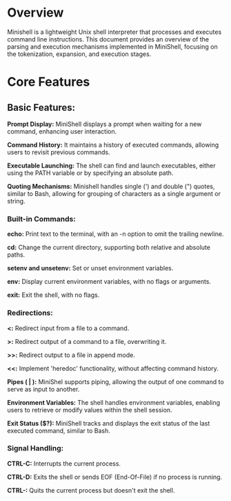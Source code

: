 # Overview

Minishell is a lightweight Unix shell interpreter that processes and executes command line instructions. This document provides an overview of the parsing and execution mechanisms implemented in MiniShell, focusing on the tokenization, expansion, and execution stages.


# Core Features

## Basic Features:

**Prompt Display:** MiniShell displays a prompt when waiting for a new command, enhancing user interaction.

**Command History:** It maintains a history of executed commands, allowing users to revisit previous commands.

**Executable Launching:** The shell can find and launch executables, either using the PATH variable or by specifying an absolute path.

**Quoting Mechanisms:** Minishell handles single (') and double (") quotes, similar to Bash, allowing for grouping of characters as a single argument or string.



### Built-in Commands:

**echo:** Print text to the terminal, with an -n option to omit the trailing newline.

**cd:** Change the current directory, supporting both relative and absolute paths.

**setenv and unsetenv:** Set or unset environment variables.

**env:** Display current environment variables, with no flags or arguments.

**exit:** Exit the shell, with no flags.


### Redirections:

**<:** Redirect input from a file to a command.

**>:** Redirect output of a command to a file, overwriting it.

**>>:** Redirect output to a file in append mode.

**<<:** Implement 'heredoc' functionality, without affecting command history.

**Pipes ( | ):** MiniShel supports piping, allowing the output of one command to serve as input to another.

**Environment Variables:** The shell handles environment variables, enabling users to retrieve or modify values within the shell session.

**Exit Status ($?):** MiniShell tracks and displays the exit status of the last executed command, similar to Bash.

### Signal Handling:

**CTRL-C:** Interrupts the current process.

**CTRL-D:** Exits the shell or sends EOF (End-Of-File) if no process is running.

**CTRL-\:** Quits the current process but doesn't exit the shell.
